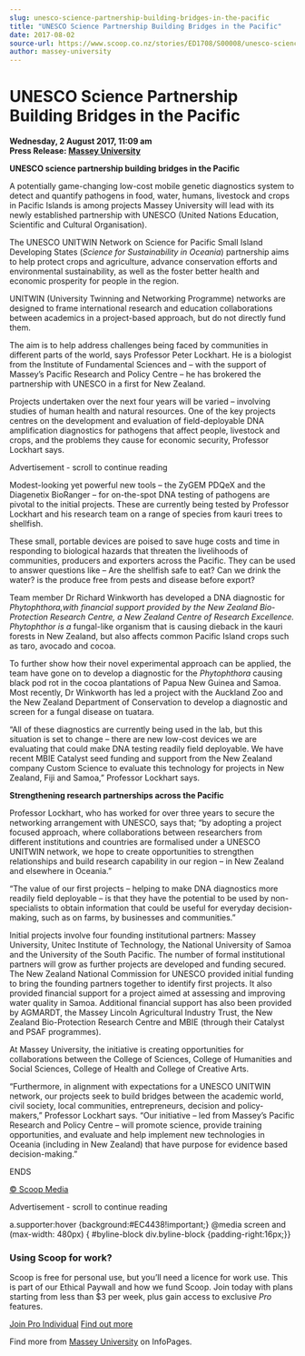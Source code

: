 ```yaml
---
slug: unesco-science-partnership-building-bridges-in-the-pacific
title: "UNESCO Science Partnership Building Bridges in the Pacific"
date: 2017-08-02
source-url: https://www.scoop.co.nz/stories/ED1708/S00008/unesco-science-partnership-building-bridges-in-the-pacific.htm
author: massey-university
---
```

UNESCO Science Partnership Building Bridges in the Pacific
==========================================================

**Wednesday, 2 August 2017, 11:09 am**  
**Press Release: [Massey University](https://info.scoop.co.nz/Massey_University)**

**UNESCO science partnership building bridges in the Pacific**

A potentially game-changing low-cost mobile genetic diagnostics system to detect and quantify pathogens in food, water, humans, livestock and crops in Pacific Islands is among projects Massey University will lead with its newly established partnership with UNESCO (United Nations Education, Scientific and Cultural Organisation).

The UNESCO UNITWIN Network on Science for Pacific Small Island Developing States (_Science for Sustainability in Oceania_) partnership aims to help protect crops and agriculture, advance conservation efforts and environmental sustainability, as well as the foster better health and economic prosperity for people in the region.

UNITWIN (University Twinning and Networking Programme) networks are designed to frame international research and education collaborations between academics in a project-based approach, but do not directly fund them.

The aim is to help address challenges being faced by communities in different parts of the world, says Professor Peter Lockhart. He is a biologist from the Institute of Fundamental Sciences and – with the support of Massey’s Pacific Research and Policy Centre – he has brokered the partnership with UNESCO in a first for New Zealand.

Projects undertaken over the next four years will be varied – involving studies of human health and natural resources. One of the key projects centres on the development and evaluation of field-deployable DNA amplification diagnostics for pathogens that affect people, livestock and crops, and the problems they cause for economic security, Professor Lockhart says.

Advertisement - scroll to continue reading





Modest-looking yet powerful new tools – the ZyGEM PDQeX and the Diagenetix BioRanger – for on-the-spot DNA testing of pathogens are pivotal to the initial projects. These are currently being tested by Professor Lockhart and his research team on a range of species from kauri trees to shellfish.

These small, portable devices are poised to save huge costs and time in responding to biological hazards that threaten the livelihoods of communities, producers and exporters across the Pacific. They can be used to answer questions like – Are the shellfish safe to eat? Can we drink the water? is the produce free from pests and disease before export?

Team member Dr Richard Winkworth has developed a DNA diagnostic for _Phytophthora,_with financial support provided by the New Zealand Bio-Protection Research Centre, a New Zealand Centre of Research Excellence_._ _Phytophthor is a_ fungal-like organism that is causing dieback in the kauri forests in New Zealand, but also affects common Pacific Island crops such as taro, avocado and cocoa.

To further show how their novel experimental approach can be applied, the team have gone on to develop a diagnostic for the _Phytophthora_ causing black pod rot in the cocoa plantations of Papua New Guinea and Samoa. Most recently, Dr Winkworth has led a project with the Auckland Zoo and the New Zealand Department of Conservation to develop a diagnostic and screen for a fungal disease on tuatara.

“All of these diagnostics are currently being used in the lab, but this situation is set to change – there are new low-cost devices we are evaluating that could make DNA testing readily field deployable. We have recent MBIE Catalyst seed funding and support from the New Zealand company Custom Science to evaluate this technology for projects in New Zealand, Fiji and Samoa,” Professor Lockhart says.

**Strengthening research partnerships across the Pacific**

Professor Lockhart, who has worked for over three years to secure the networking arrangement with UNESCO, says that; “by adopting a project focused approach, where collaborations between researchers from different institutions and countries are formalised under a UNESCO UNITWIN network, we hope to create opportunities to strengthen relationships and build research capability in our region – in New Zealand and elsewhere in Oceania.”

“The value of our first projects – helping to make DNA diagnostics more readily field deployable – is that they have the potential to be used by non-specialists to obtain information that could be useful for everyday decision-making, such as on farms, by businesses and communities.”

Initial projects involve four founding institutional partners: Massey University, Unitec Institute of Technology, the National University of Samoa and the University of the South Pacific. The number of formal institutional partners will grow as further projects are developed and funding secured.  
The New Zealand National Commission for UNESCO provided initial funding to bring the founding partners together to identify first projects. It also provided financial support for a project aimed at assessing and improving water quality in Samoa. Additional financial support has also been provided by AGMARDT, the Massey Lincoln Agricultural Industry Trust, the New Zealand Bio-Protection Research Centre and MBIE (through their Catalyst and PSAF programmes).

At Massey University, the initiative is creating opportunities for collaborations between the College of Sciences, College of Humanities and Social Sciences, College of Health and College of Creative Arts.

“Furthermore, in alignment with expectations for a UNESCO UNITWIN network, our projects seek to build bridges between the academic world, civil society, local communities, entrepreneurs, decision and policy-makers,” Professor Lockhart says. “Our initiative – led from Massey’s Pacific Research and Policy Centre – will promote science, provide training opportunities, and evaluate and help implement new technologies in Oceania (including in New Zealand) that have purpose for evidence based decision-making.”

  
ENDS  

[© Scoop Media](http://www.scoop.co.nz/about/terms.html)  

Advertisement - scroll to continue reading



a.supporter:hover {background:#EC4438!important;} @media screen and (max-width: 480px) { #byline-block div.byline-block {padding-right:16px;}}

### Using Scoop for work?

Scoop is free for personal use, but you’ll need a licence for work use. This is part of our Ethical Paywall and how we fund Scoop. Join today with plans starting from less than $3 per week, plus gain access to exclusive _Pro_ features.  
  
[Join Pro Individual](https://pro.scoop.co.nz/Individual/?from=ProIn24) [Find out more](https://pro.scoop.co.nz/using-scoop-for-work/?from=ProIn24)

Find more from [Massey University](https://info.scoop.co.nz/Massey_University) on InfoPages.